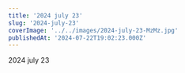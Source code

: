 ```yaml
---
title: '2024 july 23'
slug: '2024-july-23'
coverImage: '../../images/2024-july-23-MzMz.jpg'
publishedAt: '2024-07-22T19:02:23.000Z'
---
```


2024 july 23